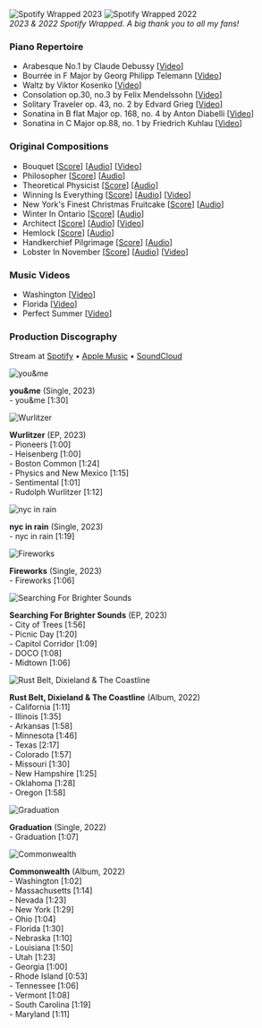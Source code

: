 ---
---

  <div class="content-container-album-spot">
    <img src="/assets/spot.png" alt="Spotify Wrapped 2023" class="content-image-spot">
    <img src="/assets/spot22.JPG" alt="Spotify Wrapped 2022" class="content-image-spot">
  </div>
  <i>2023 & 2022 Spotify Wrapped. A big thank you to all my fans!</i>


### Piano Repertoire

- Arabesque No.1 by Claude Debussy [<a href="https://www.youtube.com/watch?v=klX6rMRBZgA&ab_channel=BostonLobster" target="_blank">Video</a>]
- Bourrée in F Major by Georg Philipp Telemann [<a href="https://www.youtube.com/watch?v=0rdIbREJi2g&ab_channel=BostonLobster" target="_blank">Video</a>]
- Waltz by Viktor Kosenko [<a href="https://www.youtube.com/watch?v=0IMaX3coL5g&ab_channel=BostonLobster" target="_blank">Video</a>]
- Consolation op.30, no.3 by Felix Mendelssohn [<a href="https://www.youtube.com/watch?v=j2MC4k0dUOM&ab_channel=BostonLobster" target="_blank">Video</a>]
- Solitary Traveler op. 43, no. 2 by Edvard Grieg [<a href="https://www.youtube.com/watch?v=dYkF7TN5nGE&ab_channel=BostonLobster" target="_blank">Video</a>]
- Sonatina in B flat Major op. 168, no. 4 by Anton Diabelli [<a href="https://www.youtube.com/watch?v=8EtvbvRzL9E&ab_channel=BostonLobster" target="_blank">Video</a>]
- Sonatina in C Major op.88, no. 1 by Friedrich Kuhlau [<a href="https://www.youtube.com/watch?v=qkKXUaOhxUI&ab_channel=BostonLobster" target="_blank">Video</a>]

### Original Compositions

- Bouquet [<a href="/assets/bouquet.pdf" target="_blank">Score</a>] [<a href="https://www.youtube.com/watch?v=aPqIYhZUp4M&ab_channel=BianLee" target="_blank">Audio</a>] [<a href="https://www.youtube.com/watch?v=kDC-_s00ph4" target="_blank">Video</a>]
- Philosopher [<a href="/assets/philosopher.pdf" target="_blank">Score</a>] [<a href="https://www.youtube.com/watch?v=naxu1ypYGdM&ab_channel=BianLee" target="_blank">Audio</a>]
- Theoretical Physicist [<a href="/assets/theoretical_physicist.pdf" target="_blank">Score</a>] <a href="https://www.youtube.com/watch?v=zcobX3fJXD4&ab_channel=BianLee" target="_blank">[Audio]</a>
- Winning Is Everything [<a href="/assets/winning_is_everything.pdf" target="_blank">Score</a>] [<a href="https://www.youtube.com/watch?v=7DI-XyZmPEo&ab_channel=BianLee" target="_blank">Audio</a>] [<a href="https://www.youtube.com/watch?v=72CBy5geItQ&ab_channel=BianLee" target="_blank">Video</a>]
- New York's Finest Christmas Fruitcake [<a href="/assets/new_yorks_finest_christmas_fruitcake.pdf" target="_blank">Score</a>] [<a href="https://www.youtube.com/watch?v=FUMZDTx2zDk&ab_channel=BianLee" target="_blank">Audio</a>]
- Winter In Ontario [<a href="/assets/winter_in_ontario.pdf" target="_blank">Score</a>] [<a href="https://www.youtube.com/watch?v=V3JkChJJdH8&ab_channel=BianLee" target="_blank">Audio</a>]
- Architect [<a href="/assets/architect.pdf" target="_blank">Score</a>] [<a href="https://www.youtube.com/watch?v=P3RHf7foOj4&ab_channel=BianLee" target="_blank">Audio</a>] [<a href="https://www.youtube.com/watch?v=48-mFN2U7z0&ab_channel=BianLee" target="_blank">Video</a>]
- Hemlock [<a href="/assets/hemlock.pdf" target="_blank">Score</a>] [<a href="https://www.youtube.com/watch?v=npQkSExThjM&ab_channel=BianLee" target="_blank">Audio</a>]
- Handkerchief Pilgrimage [<a href="/assets/handkerchief_pilgrimage.pdf" target="_blank">Score</a>] [<a href="https://www.youtube.com/watch?v=SYn19jmQt5Q&ab_channel=BianLee" target="_blank">Audio</a>]
- Lobster In November [<a href="/assets/lobster_in_november.pdf" target="_blank">Score</a>] [<a href="https://www.youtube.com/watch?v=QN3W2AmGs8w&ab_channel=BianLee" target="_blank">Audio</a>] [<a href="https://www.youtube.com/watch?v=zA_INFJ1EUg&ab_channel=BianLee" target="_blank">Video</a>]

### Music Videos

- Washington [<a href="https://www.youtube.com/watch?v=vJB1MX6Ioyk&ab_channel=BianLee" target="_blank">Video</a>]
- Florida [<a href="https://www.youtube.com/watch?v=8U6QMSYbaNQ&ab_channel=BianLee" target="_blank">Video</a>]
- Perfect Summer [<a href="https://www.youtube.com/watch?v=ReYQfJl1I0U&ab_channel=BostonLobster" target="_blank">Video</a>]

### Production Discography

Stream at <a href="https://open.spotify.com/artist/5QHoUe5kwjvOfjfHrbVTBY?si=KmTQAT-ASdKAGmSUmwFvSw" target="_blank">Spotify</a> • <a href="https://music.apple.com/us/artist/bian-lee/1612288413" target="_blank">Apple Music</a> • <a href="https://soundcloud.com/bianlee" target="_blank">SoundCloud</a>



  <div class="content-container-album">
    <img src="/assets/youandme.png" alt="you&me" class="content-image">
    <div class="content-text-album">
        <p>
          <b>you&me</b> (Single, 2023)
  <br/> - you&me [1:30]
        </p>
    </div>
  </div>

  <div class="content-container-album">
    <img src="/assets/wurlitzer.png" alt="Wurlitzer" class="content-image">
    <div class="content-text-album">
        <p>
          <b>Wurlitzer</b> (EP, 2023)
  <br/> - Pioneers [1:00]
  <br/> - Heisenberg [1:00]
  <br/> - Boston Common [1:24]
  <br/> - Physics and New Mexico [1:15]
  <br/> - Sentimental [1:01]
  <br/> - Rudolph Wurlitzer [1:12]
        </p>
    </div>
  </div>

  <div class="content-container-album">
    <img src="/assets/nycinrain.png" alt="nyc in rain" class="content-image">
    <div class="content-text-album">
        <p>
          <b>nyc in rain</b> (Single, 2023)
  <br/> - nyc in rain [1:19]
        </p>
    </div>
  </div>

  <div class="content-container-album">
    <img src="/assets/fireworks.png" alt="Fireworks" class="content-image">
    <div class="content-text-album">
        <p>
         <b>Fireworks</b> (Single, 2023)
  <br/> - Fireworks [1:06]
        </p>
    </div>
  </div>

  <div class="content-container-album">
    <img src="/assets/searching.png" alt="Searching For Brighter Sounds" class="content-image">
    <div class="content-text-album">
        <p>
          <b>Searching For Brighter Sounds</b> (EP, 2023)
  <br/> - City of Trees [1:56]
  <br/> - Picnic Day [1:20]
  <br/> - Capitol Corridor [1:09]
  <br/> - DOCO [1:08]
  <br/> - Midtown [1:06]
        </p>
    </div>
  </div>



  <div class="content-container-album">
    <img src="/assets/rustbelt.png" alt="Rust Belt, Dixieland & The Coastline" class="content-image">
    <div class="content-text-album">
        <p>
          <b>Rust Belt, Dixieland & The Coastline</b> (Album, 2022)
      <br/> - California [1:11]
      <br/> - Illinois [1:35]
      <br/> - Arkansas [1:58]
      <br/> - Minnesota [1:46]
      <br/> - Texas [2:17]
      <br/> - Colorado [1:57]
      <br/> - Missouri [1:30]
      <br/> - New Hampshire [1:25]
      <br/> - Oklahoma [1:28]
      <br/> - Oregon [1:58]
        </p>
    </div>
  </div>



  <div class="content-container-album">
    <img src="/assets/graduation.png" alt="Graduation" class="content-image">
    <div class="content-text-album">
        <p>
          <b>Graduation</b> (Single, 2022)
      <br/> - Graduation [1:07]
        </p>
    </div>
  </div>

  <div class="content-container-album">
    <img src="/assets/commonwealth.png" alt="Commonwealth" class="content-image">
    <div class="content-text-album">
        <p>
           <b>Commonwealth</b> (Album, 2022)
          <br/> - Washington [1:02]
          <br/> - Massachusetts [1:14]
          <br/> - Nevada [1:23]
          <br/> - New York [1:29]
          <br/> - Ohio [1:04]
          <br/> - Florida [1:30]
          <br/> - Nebraska [1:10]
          <br/> - Louisiana [1:50]
          <br/> - Utah [1:23]
          <br/> - Georgia [1:00]
          <br/> - Rhode Island [0:53]
          <br/> - Tennessee [1:06]
          <br/> - Vermont [1:08]
          <br/> - South Carolina [1:19]
          <br/> - Maryland [1:11]
        </p>
    </div>
  </div>


